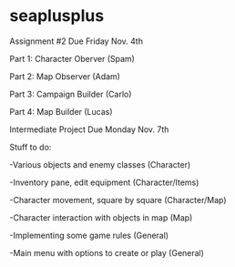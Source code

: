 # seaplusplus

Assignment #2 Due Friday Nov. 4th


Part 1: Character Oberver (Spam)

Part 2: Map Observer (Adam)

Part 3: Campaign Builder (Carlo)

Part 4: Map Builder (Lucas)


Intermediate Project Due Monday Nov. 7th


Stuff to do:

-Various objects and enemy classes (Character)

-Inventory pane, edit equipment (Character/Items)

-Character movement, square by square (Character/Map)

-Character interaction with objects in map (Map)

-Implementing some game rules (General)

-Main menu with options to create or play (General)
